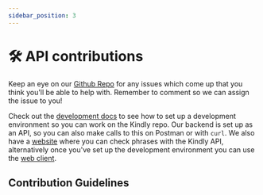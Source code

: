 ```yaml
---
sidebar_position: 3
---
```


# 🛠 API contributions
Keep an eye on our [Github Repo](https://github.com/unicef/kindly) for any issues which come up that you think you'll be able to help with. Remember to comment so we can assign the issue to you!

Check out the [development docs](../technical/development) to see how to set up a development environment so you can work on the Kindly repo.
Our backend is set up as an API, so you can also make calls to this on Postman or with `curl`. We also have a [website](https://kindly.unicef.io) where you can check phrases with the Kindly API, alternatively once you've set up the development environment you can use the [web client](../overview#web-client).

## Contribution Guidelines
